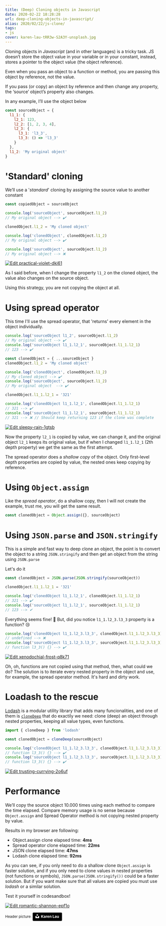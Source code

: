```yaml
---
title: (Deep) Cloning objects in Javascript
date: 2020-02-22 18:28:28
url: deep-cloning-objects-in-javascript/
alias: 2020/02/22/js-clone/
tags:
- js
cover: karen-lau-tRR3w-S2A3Y-unsplash.jpg
---
```


Cloning objects in _Javascript_ (and in other languages) is a tricky task. JS doesn’t store the object value in your variable or in your constant, instead, stores a pointer to the object value (the object reference).

Even when you pass an object to a function or method, you are passing this object by reference, not the value.

If you pass (or copy) an object by reference and then change any property, the ‘source’ object’s property also changes.

In any example, I’ll use the object below
```js
const sourceObject = {
  l1_1: {
    l2_1: 123,
    l2_2: [1, 2, 3, 4],
    l2_3: {
      l3_1: 'l3_3',
      l3_3: () => 'l3_3'
    }
  },
  l1_2: 'My original object'
} 
```

# 'Standard' cloning
We’ll use a '_standard_' cloning by assigning the source value to another constant

```js
const copiedObject = sourceObject

console.log('sourceObject', sourceObject.l1_2)
// My original object --> ✔️

clonedObject.l1_2 = 'My cloned object'

console.log('clonedObject', clonedObject.l1_2)
// My original object --> ✔️

console.log('sourceObject', sourceObject.l1_2)
// My original object --> ❌
```
[![Edit practical-violet-dki61](https://codesandbox.io/static/img/play-codesandbox.svg)](https://codesandbox.io/s/practical-violet-dki61?fontsize=14&hidenavigation=1&theme=dark)

As I said before, when I change the property `l1_2` on the cloned object, the value also changes on the source object.

Using this strategy, you are not copying the object at all.

# Using spread operator
This time I'll use the spread operator, that 'returns' every element in the object individually.

```js
console.log('sourceObject l1_2', sourceObject.l1_2)
// My original object --> ✔️
console.log('sourceObject l1_1.l2_1', sourceObject.l1_1.l2_1)
// 123 --> ✔️

const clonedObject = { ...sourceObject }
clonedObject.l1_2 = 'My cloned object'

console.log('clonedObject', clonedObject.l1_2)
// My cloned object --> ✔️
console.log('sourceObject', sourceObject.l1_2)
// My original object  --> ✔️

clonedObject.l1_1.l2_1 = '321'

console.log('clonedObject l1_1.l2_1', clonedObject.l1_1.l2_1)
// 321 --> ✔️
console.log('sourceObject l1_1.l2_1', sourceObject.l1_1.l2_1)
// 321 --> ❌️ // Should keep returning 123 if the clone was complete
```
[![Edit sleepy-rain-1gtsb](https://codesandbox.io/static/img/play-codesandbox.svg)](https://codesandbox.io/s/sleepy-rain-1gtsb?expanddevtools=1&fontsize=14&hidenavigation=1&theme=dark)


Now the property `l2_1` is copied by value, we can change it, and the original object `l2_1` keeps its original value, but if when I changed `l1_1.l2_1` (2th depth property) we get the same as the first attempt.

The spread operator does a _shallow copy_ of the object. Only first-level depth properties are copied by value, the nested ones keep copying by reference.

# Using `Object.assign`

Like the _spread operator_, do a shallow copy, then I will not create the example, trust me, you will get the same result. 
```js
const clonedObject = Object.assign({}, sourceObject)
```

# Using `JSON.parse` and `JSON.stringify`
This is a simple and fast way to deep clone an object, the point is to convert the object to a string `JSON.stringify` and then get an object from the string using `JSON.parse`

Let's do it

```js
const clonedObject = JSON.parse(JSON.stringify(sourceObject))

clonedObject.l1_1.l2_1 = '321'

console.log('clonedObject l1_1.l2_1', clonedObject.l1_1.l2_1)
// 321 --> ✔️
console.log('sourceObject l1_1.l2_1', sourceObject.l1_1.l2_1)
// 123 --> ✔
```

Everything seems fine! :tada: 
But, did you notice `l1_1.l2_3.l3_3` property is a function? :cry:

```js
console.log('clonedObject l1_1.l2_3.l3_3', clonedObject.l1_1.l2_3.l3_3)
// undefined --> ❌️
console.log('sourceObject l1_1.l2_3.l3_3', sourceObject.l1_1.l2_3.l3_3)
// function l3_3() {} --> ✔️
```

[![Edit xenodochial-frost-q8k71](https://codesandbox.io/static/img/play-codesandbox.svg)](https://codesandbox.io/s/xenodochial-frost-q8k71?expanddevtools=1&fontsize=14&hidenavigation=1&theme=dark)

Oh, oh, functions are not copied using that method, then, what could we do? The solution is to iterate every nested property in the object and use, for example, the spread operator method. It's hard and dirty work.

# Loadash to the rescue

[Lodash](https://lodash.com/) is a modular utility library that adds many funcionalities, and one of them is [`cloneDeep`](https://lodash.com/docs/4.17.15#cloneDeep) that do exactily we need: clone (deep) an object through nested properties, keeping all value types, even functions.

```js
import { cloneDeep } from 'lodash'

const clonedObject = cloneDeep(sourceObject)

console.log('clonedObject l1_1.l2_3.l3_3', clonedObject.l1_1.l2_3.l3_3)
// function l3_3() {} --> ✔️
console.log('sourceObject l1_1.l2_3.l3_3', sourceObject.l1_1.l2_3.l3_3)
// function l3_3() {} --> ✔️
```

[![Edit trusting-currying-2o6uf](https://codesandbox.io/static/img/play-codesandbox.svg)](https://codesandbox.io/s/trusting-currying-2o6uf?expanddevtools=1&fontsize=14&hidenavigation=1&theme=dark)


# Performance
We’ll copy the source object 10.000 times using each method to compare the time elapsed. Compare memory usage is no sense because `Object.assign` and Spread Operator method is not copying nested property by value.

Results in my browser are following:

* Object.assign clone elapsed time: **4ms**
* Spread operator clone elapsed time: **22ms**
* JSON clone elapsed time: **47ms**
* Lodash clone elapsed time: **92ms**


As you can see, if you only need to do a shallow clone `Object.assign` is faster solution, and if you only need to clone values in nested properties (not functions or symbols), `JSON.parse(JSON.stringify())` could be a faster solution. But if you want make sure that all values are copied you must use _lodash_ or a similar solution.
 
Test it yourself in codesandbox!

[![Edit romantic-shannon-epf1o](https://codesandbox.io/static/img/play-codesandbox.svg)](https://codesandbox.io/s/romantic-shannon-epf1o?expanddevtools=1&fontsize=14&hidenavigation=1&theme=dark)

<small>
Header picture: <a style="background-color:black;color:white;text-decoration:none;padding:4px 6px;font-family:-apple-system, BlinkMacSystemFont, &quot;San Francisco&quot;, &quot;Helvetica Neue&quot;, Helvetica, Ubuntu, Roboto, Noto, &quot;Segoe UI&quot;, Arial, sans-serif;font-size:12px;font-weight:bold;line-height:1.2;display:inline-block;border-radius:3px" href="https://unsplash.com/@pic_parlance?utm_medium=referral&amp;utm_campaign=photographer-credit&amp;utm_content=creditBadge" target="_blank" rel="noopener noreferrer" title="Download free do whatever you want high-resolution photos from Karen Lau"><span style="display:inline-block;padding:2px 3px"><svg xmlns="http://www.w3.org/2000/svg" style="height:12px;width:auto;position:relative;vertical-align:middle;top:-2px;fill:white" viewBox="0 0 32 32"><title>unsplash-logo</title><path d="M10 9V0h12v9H10zm12 5h10v18H0V14h10v9h12v-9z"></path></svg></span><span style="display:inline-block;padding:2px 3px">Karen Lau</span></a>
</small>

